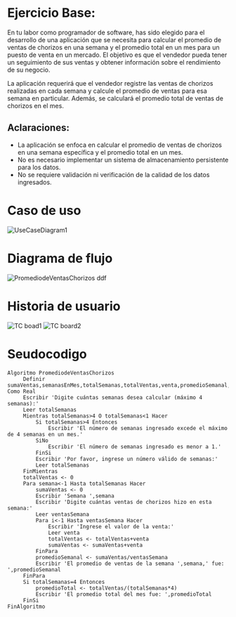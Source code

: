 # Ejercicio Base:
En tu labor como programador de software, has sido elegido para el desarrollo de una aplicación que se necesita para calcular el promedio de ventas de chorizos en una semana y el promedio total en un mes para un puesto de venta en un mercado. El objetivo es que el vendedor pueda tener un seguimiento de sus ventas y obtener información sobre el rendimiento de su negocio.

La aplicación requerirá que el vendedor registre las ventas de chorizos realizadas en cada semana y calcule el promedio de ventas para esa semana en particular. Además, se calculará el promedio total de ventas de chorizos en el mes.
## Aclaraciones:
- La aplicación se enfoca en calcular el promedio de ventas de chorizos en una semana específica y el promedio total en un mes.
- No es necesario implementar un sistema de almacenamiento persistente para los datos.
- No se requiere validación ni verificación de la calidad de los datos ingresados.

# Caso de uso

![UseCaseDiagram1](https://github.com/jhonnyklessvy/PromediosDeVentas/assets/89560229/44bab350-1b67-4897-9cd8-e604ec2380e0)

# Diagrama de flujo

![PromediodeVentasChorizos ddf](https://github.com/jhonnyklessvy/PromediosDeVentas/assets/89560229/cb4cfca5-be0b-492e-a70b-93690874b7d6)

# Historia de usuario

![TC boad1](https://github.com/jhonnyklessvy/PromediosDeVentas/assets/89560229/18c6b67f-53de-47bd-ba56-16827501f5e2)
![TC board2](https://github.com/jhonnyklessvy/PromediosDeVentas/assets/89560229/d065258f-0786-473a-9fb4-ce47653b65a8)

# Seudocodigo

    Algoritmo PromediodeVentasChorizos
    	 Definir sumaVentas,semanasEnMes,totalSemanas,totalVentas,venta,promedioSemanal,promedioTotal Como Real
    	 Escribir 'Digite cuántas semanas desea calcular (máximo 4 semanas):'
    	 Leer totalSemanas
    	 Mientras totalSemanas>4 O totalSemanas<1 Hacer
    		 Si totalSemanas>4 Entonces
    			 Escribir 'El número de semanas ingresado excede el máximo de 4 semanas en un mes.'
    		 SiNo
    			 Escribir 'El número de semanas ingresado es menor a 1.'
    		 FinSi
    		 Escribir 'Por favor, ingrese un número válido de semanas:'
    		 Leer totalSemanas
    	 FinMientras
    	 totalVentas <- 0
    	 Para semana<-1 Hasta totalSemanas Hacer
    		 sumaVentas <- 0
    		 Escribir 'Semana ',semana
    		 Escribir 'Digite cuántas ventas de chorizos hizo en esta semana:'
    		 Leer ventasSemana
    		 Para i<-1 Hasta ventasSemana Hacer
    			 Escribir 'Ingrese el valor de la venta:'
    			 Leer venta
    			 totalVentas <- totalVentas+venta
    			 sumaVentas <- sumaVentas+venta
    		 FinPara
    		 promedioSemanal <- sumaVentas/ventasSemana
    		 Escribir 'El promedio de ventas de la semana ',semana,' fue: ',promedioSemanal
    	 FinPara
    	 Si totalSemanas=4 Entonces
    		 promedioTotal <- totalVentas/(totalSemanas*4)
    		 Escribir 'El promedio total del mes fue: ',promedioTotal
    	 FinSi
    FinAlgoritmo
